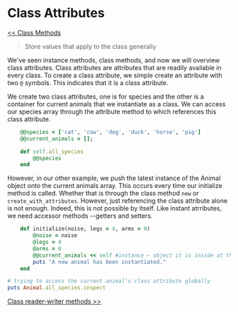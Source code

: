 Class Attributes
================

[<< Class Methods](https://github.com/KLVTZ/Ruby-Essentials/blob/master/notes/Chapter_06:%20Classes/07.class_methods.md)

> Store values that apply to the class generally

We've seen instance methods, class methods, and now we will overview class
attributes. Class attributes are attributes that are readily available in every
class. To create a class attribute, we simple create an attribute with two `@`
symbols. This indicates that it is a class attribute.

We create two class attributes, one is for species and the other is a container
for current animals that we instantiate as a class. We can access our species
array through the attribute method to which references this class attribute.

```ruby
	@@species =	['cat', 'cow', 'dog', 'duck', 'horse', 'pig']
	@@current_animals = [];

	def self.all_species 
		@@species
	end
```

However, in our other example, we push the latest instance of the Animal object
onto the current animals array. This occurs every time our initialize method is
called. Whether that is through the class method `new` or
`create_with_attributes`. However, just referencing the class attribute alone is
not enough. Indeed, this is not possible by itself. Like instant atrributes, we
need accessor methods --getters and setters.

```ruby
	def initialize(noise, legs = 4, arms = 0)
		@noise = noise
		@legs = 4
		@arms = 0
		@@current_animals << self #instance ~ object it is inside at the moment 
		puts "A new animal has been instantiated."
	end

# trying to access the current animal's class attribute globally
puts Animal.all_species.inspect
```

[Class reader-writer methods >>](https://github.com/KLVTZ/Ruby-Essentials/blob/master/notes/Chapter_06:%20Classes/09.class_reader-writer_methods.md)
